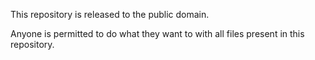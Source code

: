 This repository is released to the public domain. 

Anyone is permitted to do what they want to with all files present in this repository.